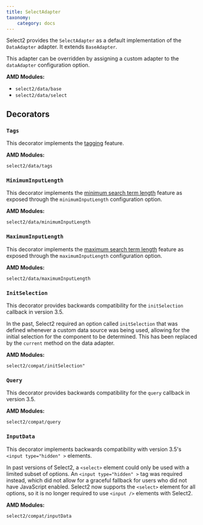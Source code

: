 ```yaml
---
title: SelectAdapter
taxonomy:
    category: docs
---
```


Select2 provides the `SelectAdapter` as a default implementation of the `DataAdapter` adapter. It extends `BaseAdapter`.

This adapter can be overridden by assigning a custom adapter to the `dataAdapter` configuration option.

**AMD Modules:**

-   `select2/data/base`
-   `select2/data/select`

## Decorators

### `Tags`

This decorator implements the [tagging](/tagging) feature.

**AMD Modules:**

`select2/data/tags`

### `MinimumInputLength`

This decorator implements the [minimum search term length](/searching#minimum-search-term-length) feature as exposed through the `minimumInputLength` configuration option.

**AMD Modules:**

`select2/data/minimumInputLength`

### `MaximumInputLength`

This decorator implements the [maximum search term length](/searching#maximum-search-term-length) feature as exposed through the `maximumInputLength` configuration option.

**AMD Modules:**

`select2/data/maximumInputLength`

### `InitSelection`

This decorator provides backwards compatibility for the `initSelection` callback in version 3.5.

In the past, Select2 required an option called `initSelection` that was defined whenever a custom data source was being used, allowing for the initial selection for the component to be determined. This has been replaced by the `current` method on the data adapter.

**AMD Modules:**

`select2/compat/initSelection"`

### `Query`

This decorator provides backwards compatibility for the `query` callback in version 3.5.

**AMD Modules:**

`select2/compat/query`

### `InputData`

This decorator implements backwards compatibility with version 3.5's `<input type="hidden" >` elements.

In past versions of Select2, a `<select>` element could only be used with a limited subset of options. An `<input type="hidden" >` tag was required instead, which did not allow for a graceful fallback for users who did not have JavaScript enabled. Select2 now supports the `<select>` element for all options, so it is no longer required to use `<input />` elements with Select2.

**AMD Modules:**

`select2/compat/inputData`

